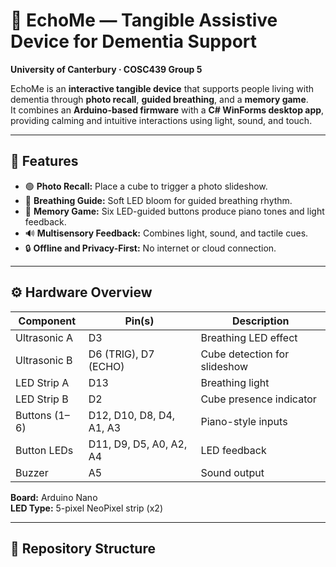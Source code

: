# 🧠 EchoMe — Tangible Assistive Device for Dementia Support
**University of Canterbury · COSC439 Group 5**

EchoMe is an **interactive tangible device** that supports people living with dementia through **photo recall**, **guided breathing**, and a **memory game**.  
It combines an **Arduino-based firmware** with a **C# WinForms desktop app**, providing calming and intuitive interactions using light, sound, and touch.

---

## 🎯 Features
- 🟢 **Photo Recall:** Place a cube to trigger a photo slideshow.
- 💨 **Breathing Guide:** Soft LED bloom for guided breathing rhythm.
- 🎵 **Memory Game:** Six LED-guided buttons produce piano tones and light feedback.
- 🔊 **Multisensory Feedback:** Combines light, sound, and tactile cues.
- 🔒 **Offline and Privacy-First:** No internet or cloud connection.

---

## ⚙️ Hardware Overview
| Component | Pin(s) | Description |
|------------|---------|-------------|
| Ultrasonic A | D3 | Breathing LED effect |
| Ultrasonic B | D6 (TRIG), D7 (ECHO) | Cube detection for slideshow |
| LED Strip A | D13 | Breathing light |
| LED Strip B | D2 | Cube presence indicator |
| Buttons (1–6) | D12, D10, D8, D4, A1, A3 | Piano-style inputs |
| Button LEDs | D11, D9, D5, A0, A2, A4 | LED feedback |
| Buzzer | A5 | Sound output |

**Board:** Arduino Nano  
**LED Type:** 5-pixel NeoPixel strip (x2)

---

## 🧩 Repository Structure

